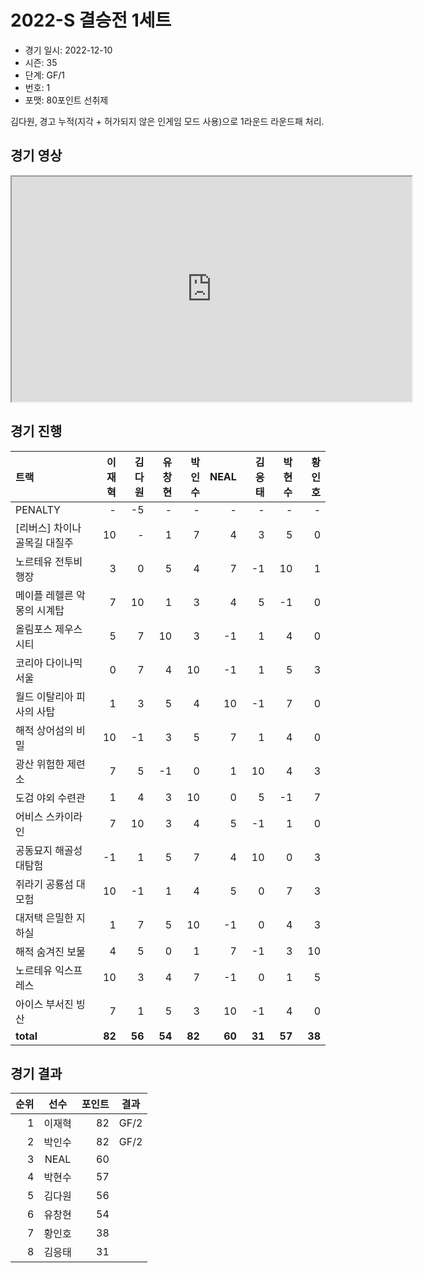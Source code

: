 # 2022-S 결승전 1세트

- 경기 일시: 2022-12-10
- 시즌: 35
- 단계: GF/1
- 번호: 1
- 포맷: 80포인트 선취제



김다원, 경고 누적(지각 + 허가되지 않은 인게임 모드 사용)으로 1라운드 라운드패 처리.

## 경기 영상
<iframe width="640" height="360" allow="fullscreen;"
src="https://www.youtube.com/embed/z9zGLcR4mIw">
</iframe>

## 경기 진행

| 트랙 | 이재혁 | 김다원 | 유창현 | 박인수 | NEAL | 김응태 | 박현수 | 황인호 |
|:---|---:|---:|---:|---:|---:|---:|---:|---:|
| PENALTY | - | -5 | - | - | - | - | - | - |
| [리버스] 차이나 골목길 대질주 | 10 | - | 1 | 7 | 4 | 3 | 5 | 0 |
| 노르테유 전투비행장 | 3 | 0 | 5 | 4 | 7 | -1 | 10 | 1 |
| 메이플 레헬른 악몽의 시계탑 | 7 | 10 | 1 | 3 | 4 | 5 | -1 | 0 |
| 올림포스 제우스 시티 | 5 | 7 | 10 | 3 | -1 | 1 | 4 | 0 |
| 코리아 다이나믹 서울 | 0 | 7 | 4 | 10 | -1 | 1 | 5 | 3 |
| 월드 이탈리아 피사의 사탑 | 1 | 3 | 5 | 4 | 10 | -1 | 7 | 0 |
| 해적 상어섬의 비밀 | 10 | -1 | 3 | 5 | 7 | 1 | 4 | 0 |
| 광산 위험한 제련소 | 7 | 5 | -1 | 0 | 1 | 10 | 4 | 3 |
| 도검 야외 수련관 | 1 | 4 | 3 | 10 | 0 | 5 | -1 | 7 |
| 어비스 스카이라인 | 7 | 10 | 3 | 4 | 5 | -1 | 1 | 0 |
| 공동묘지 해골성 대탐험 | -1 | 1 | 5 | 7 | 4 | 10 | 0 | 3 |
| 쥐라기 공룡섬 대모험 | 10 | -1 | 1 | 4 | 5 | 0 | 7 | 3 |
| 대저택 은밀한 지하실 | 1 | 7 | 5 | 10 | -1 | 0 | 4 | 3 |
| 해적 숨겨진 보물 | 4 | 5 | 0 | 1 | 7 | -1 | 3 | 10 |
| 노르테유 익스프레스 | 10 | 3 | 4 | 7 | -1 | 0 | 1 | 5 |
| 아이스 부서진 빙산 | 7 | 1 | 5 | 3 | 10 | -1 | 4 | 0 |
| __total__ | __82__ | __56__ | __54__ | __82__ | __60__ | __31__ | __57__ | __38__ |




## 경기 결과

| 순위 | 선수 | 포인트 | 결과 |
|---:|:---:|---:|:---:|
| 1 | 이재혁 | 82 | GF/2 |
| 2 | 박인수 | 82 | GF/2 |
| 3 | NEAL | 60 |  |
| 4 | 박현수 | 57 |  |
| 5 | 김다원 | 56 |  |
| 6 | 유창현 | 54 |  |
| 7 | 황인호 | 38 |  |
| 8 | 김응태 | 31 |  |

